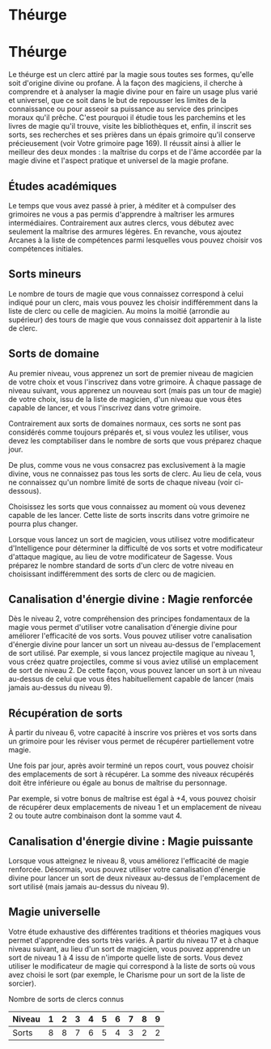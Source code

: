 [][Items]

# Théurge

[][Generic]

# Théurge

Le théurge est un clerc attiré par la magie sous toutes ses formes, qu'elle soit d'origine divine ou profane. À la façon des magiciens, il cherche à comprendre et à analyser la magie divine pour en faire un usage plus varié et universel, que ce soit dans le but de repousser les limites de la connaissance ou pour asseoir sa puissance au service des principes moraux qu'il prêche. C'est pourquoi il étudie tous les parchemins et les livres de magie qu'il trouve, visite les bibliothèques et, enfin, il inscrit ses sorts, ses recherches et ses prières dans un épais grimoire qu'il conserve précieusement (voir Votre grimoire page 169). Il réussit ainsi à allier le meilleur des deux mondes : la maîtrise du corps et de l'âme accordée par la magie divine et l'aspect pratique et universel de la magie profane.

[][Generic]

## Études académiques

Le temps que vous avez passé à prier, à méditer et à compulser des grimoires ne vous a pas permis d'apprendre à maîtriser les armures intermédiaires. Contrairement aux autres clercs, vous débutez avec seulement la maîtrise des armures légères. En revanche, vous ajoutez Arcanes à la liste de compétences parmi lesquelles vous pouvez choisir vos compétences initiales.

[][Generic]

## Sorts mineurs

Le nombre de tours de magie que vous connaissez correspond à celui indiqué pour un clerc, mais vous pouvez les choisir indifféremment dans la liste de clerc ou celle de magicien. Au moins la moitié (arrondie au supérieur) des tours de magie que vous connaissez doit appartenir à la liste de clerc.

[][Generic]

## Sorts de domaine

Au premier niveau, vous apprenez un sort de premier niveau de magicien de votre choix et vous l'inscrivez dans votre grimoire. À chaque passage de niveau suivant, vous apprenez un nouveau sort (mais pas un tour de magie) de votre choix, issu de la liste de magicien, d'un niveau que vous êtes capable de lancer, et vous l'inscrivez dans votre grimoire.

Contrairement aux sorts de domaines normaux, ces sorts ne sont pas considérés comme toujours préparés et, si vous voulez les utiliser, vous devez les comptabiliser dans le nombre de sorts que vous préparez chaque jour.

De plus, comme vous ne vous consacrez pas exclusivement à la magie divine, vous ne connaissez pas tous les sorts de clerc. Au lieu de cela, vous ne connaissez qu'un nombre limité de sorts de chaque niveau (voir ci-dessous).

Choisissez les sorts que vous connaissez au moment où vous devenez capable de les lancer. Cette liste de sorts inscrits dans votre grimoire ne pourra plus changer.

Lorsque vous lancez un sort de magicien, vous utilisez votre modificateur d'Intelligence pour déterminer la difficulté de vos sorts et votre modificateur d'attaque magique, au lieu de votre modificateur de Sagesse. Vous préparez le nombre standard de sorts d'un clerc de votre niveau en choisissant indifféremment des sorts de clerc ou de magicien.

[][Generic]

## Canalisation d'énergie divine : Magie renforcée

Dès le niveau 2, votre compréhension des principes fondamentaux de la magie vous permet d'utiliser votre canalisation d'énergie divine pour améliorer l'efficacité de vos sorts. Vous pouvez utiliser votre canalisation d'énergie divine pour lancer un sort un niveau au-dessus de l'emplacement de sort utilisé. Par exemple, si vous lancez projectile magique au niveau 1, vous créez quatre projectiles, comme si vous aviez utilisé un emplacement de sort de niveau 2. De cette façon, vous pouvez lancer un sort à un niveau au-dessus de celui que vous êtes habituellement capable de lancer (mais jamais au-dessus du niveau 9).

[][Generic]

## Récupération de sorts

À partir du niveau 6, votre capacité à inscrire vos prières et vos sorts dans un grimoire pour les réviser vous permet de récupérer partiellement votre magie.

Une fois par jour, après avoir terminé un repos court, vous pouvez choisir des emplacements de sort à récupérer. La somme des niveaux récupérés doit être inférieure ou égale au bonus de maîtrise du personnage.

Par exemple, si votre bonus de maîtrise est égal à +4, vous pouvez choisir de récupérer deux emplacements de niveau 1 et un emplacement de niveau 2 ou toute autre combinaison dont la somme vaut 4.

[][Generic]

## Canalisation d'énergie divine : Magie puissante

Lorsque vous atteignez le niveau 8, vous améliorez l'efficacité de magie renforcée. Désormais, vous pouvez utiliser votre canalisation d'énergie divine pour lancer un sort de deux niveaux au-dessus de l'emplacement de sort utilisé (mais jamais au-dessus du niveau 9).

[][Generic]

## Magie universelle

Votre étude exhaustive des différentes traditions et théories magiques vous permet d'apprendre des sorts très variés. À partir du niveau 17 et à chaque niveau suivant, au lieu d'un sort de magicien, vous pouvez apprendre un sort de niveau 1 à 4 issu de n'importe quelle liste de sorts. Vous devez utiliser le modificateur de magie qui correspond à la liste de sorts où vous avez choisi le sort (par exemple, le Charisme pour un sort de la liste de sorcier).


[][Generic]

Nombre de sorts de clercs connus

|Niveau|1|2|3|4|5|6|7|8|9|
|---|---|---|---|---|---|---|---|---|---|
|Sorts|8|8|7|6|5|4|3|2|2|

[Items]: #
[Generic]: #
